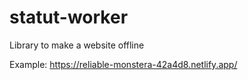 # statut-worker
Library to make a website offline

Example: https://reliable-monstera-42a4d8.netlify.app/
